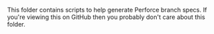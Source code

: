 This folder contains scripts to help generate Perforce branch specs. If you're viewing this on GitHub then you probably don't care about this folder.